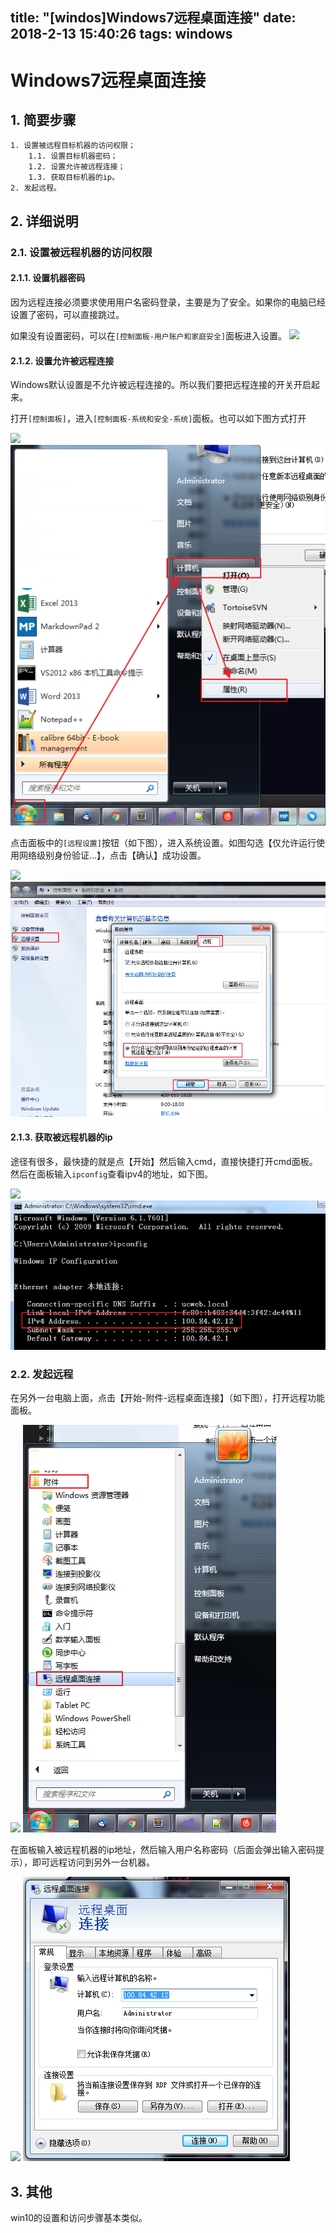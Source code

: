 title: "[windos]Windows7远程桌面连接"
date: 2018-2-13 15:40:26 
tags: windows
---

# Windows7远程桌面连接

## 1. 简要步骤

	1. 设置被远程目标机器的访问权限；
		1.1. 设置目标机器密码；
		1.2. 设置允许被远程连接；
		1.3. 获取目标机器的ip。
	2. 发起远程。

## 2. 详细说明

### 2.1. 设置被远程机器的访问权限

#### 2.1.1. 设置机器密码

因为远程连接必须要求使用用户名密码登录，主要是为了安全。如果你的电脑已经设置了密码，可以直接跳过。

如果没有设置密码，可以在`[控制面板-用户账户和家庭安全]`面板进入设置。
![](/pics/rpc_005.png)

#### 2.1.2. 设置允许被远程连接

Windows默认设置是不允许被远程连接的。所以我们要把远程连接的开关开启起来。

打开`[控制面板]`，进入`[控制面板-系统和安全-系统]`面板。也可以如下图方式打开

![](/pics/rpc_000.png)
![](https://raw.githubusercontent.com/rondsny/pages/master/blogs/pics/rpc_000.png)

点击面板中的`[远程设置]`按钮（如下图），进入系统设置。如图勾选【仅允许运行使用网络级别身份验证...】，点击【确认】成功设置。

![](/pics/rpc_001.png)
![](https://raw.githubusercontent.com/rondsny/pages/master/blogs/pics/rpc_001.png)

#### 2.1.3. 获取被远程机器的ip

途径有很多，最快捷的就是点【开始】然后输入cmd，直接快捷打开cmd面板。然后在面板输入`ipconfig`查看ipv4的地址，如下图。

![](/pics/rpc_003.png)
![](https://raw.githubusercontent.com/rondsny/pages/master/blogs/pics/rpc_003.png)

### 2.2. 发起远程

在另外一台电脑上面，点击【开始-附件-远程桌面连接】（如下图），打开远程功能面板。

![](/pics/rpc_002.png)
![](https://raw.githubusercontent.com/rondsny/pages/master/blogs/pics/rpc_002.png)

在面板输入被远程机器的ip地址，然后输入用户名称密码（后面会弹出输入密码提示），即可远程访问到另外一台机器。

![](/pics/rpc_004.png)
![](https://raw.githubusercontent.com/rondsny/pages/master/blogs/pics/rpc_004.png)

## 3. 其他

win10的设置和访问步骤基本类似。